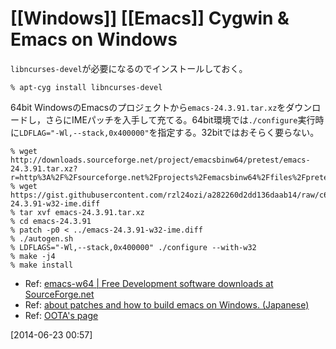 # [[Windows]] [[Emacs]] Cygwin & Emacs on Windows

`libncurses-devel`が必要になるのでインストールしておく。

	% apt-cyg install libncurses-devel

64bit WindowsのEmacsのプロジェクトから`emacs-24.3.91.tar.xz`をダウンロードし，さらにIMEパッチを入手して充てる。64bit環境では`./configure`実行時に`LDFLAG="-Wl,--stack,0x400000"`を指定する。32bitではおそらく要らない。

	% wget http://downloads.sourceforge.net/project/emacsbinw64/pretest/emacs-24.3.91.tar.xz?r=http%3A%2F%2Fsourceforge.net%2Fprojects%2Femacsbinw64%2Ffiles%2Fpretest%2F&ts=1403454081&use_mirror=jaist
	% wget https://gist.githubusercontent.com/rzl24ozi/a282260d2dd136daab14/raw/c68090c7272de99209e10f8f656f4c933b5d17de/emacs-24.3.91-w32-ime.diff
	% tar xvf emacs-24.3.91.tar.xz
	% cd emacs-24.3.91
	% patch -p0 < ../emacs-24.3.91-w32-ime.diff
	% ./autogen.sh
	% LDFLAGS="-Wl,--stack,0x400000" ./configure --with-w32
	% make -j4
	% make install

* Ref: [emacs-w64 | Free Development software downloads at SourceForge.net](http://sourceforge.net/projects/emacsbinw64/?source=navbar)
* Ref: [about patches and how to build emacs on Windows. (Japanese)](https://gist.github.com/rzl24ozi/1dd94943f638e84ef1c0)
* Ref: [OOTA's page](http://hp.vector.co.jp/authors/VA052357/emacs.html)

[2014-06-23 00:57] 

